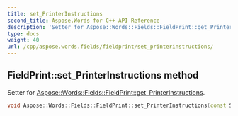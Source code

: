 ```yaml
---
title: set_PrinterInstructions
second_title: Aspose.Words for C++ API Reference
description: 'Setter for Aspose::Words::Fields::FieldPrint::get_PrinterInstructions.'
type: docs
weight: 40
url: /cpp/aspose.words.fields/fieldprint/set_printerinstructions/
---
```

## FieldPrint::set_PrinterInstructions method


Setter for [Aspose::Words::Fields::FieldPrint::get_PrinterInstructions](../get_printerinstructions/).

```cpp
void Aspose::Words::Fields::FieldPrint::set_PrinterInstructions(const System::String &value)
```

